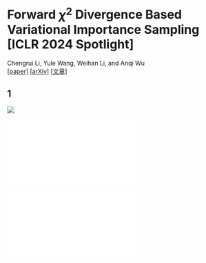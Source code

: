 # Forward $\chi^2$ Divergence Based Variational Importance Sampling [ICLR 2024 Spotlight]
Chengrui Li, Yule Wang, Weihan Li, and Anqi Wu  
[[paper]](https://openreview.net/pdf?id=HD5Y7M8Xdk) [[arXiv]](https://arxiv.org/abs/2311.02516) [[文章]](https://jerrysoybean.github.io/assets/pdf/VIS_ICLR_2024_%E4%B8%AD%E6%96%87.pdf)

## 1
<image src="![divergence3](File type invalid (1))divergence3.pdf"/>

![divergence3](/assets/divergence3.pdf)

<embed src="/assets/divergence3.pdf" type="application/pdf">

